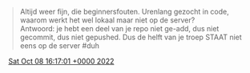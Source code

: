 > Altijd weer fijn, die beginnersfouten\. Urenlang gezocht in code, waarom werkt het wel lokaal maar niet op de server?   
> Antwoord: je hebt een deel van je repo niet ge\-add, dus niet gecommit, dus niet gepushed\. Dus de helft van je troep STAAT niet eens op de server \#duh

<img src="../../media/tweet.ico" width="12" /> [Sat Oct 08 16:17:01 +0000 2022](https://twitter.com/DromerDenker/status/1578781521296621568)